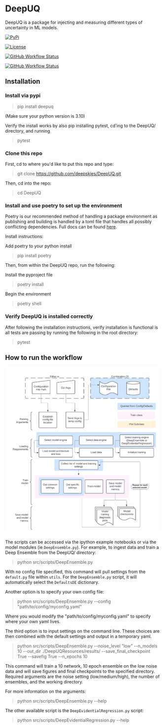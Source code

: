 # DeepUQ
DeepUQ is a package for injecting and measuring different types of uncertainty in ML models.

[![PyPi](https://img.shields.io/badge/PyPi-0.1.0-blue)](https://pypi.org/project/deepuq/)

[![License](https://img.shields.io/badge/License-MIT-lightgrey)](https://opensource.org/licenses/MIT)

[![GitHub Workflow Status](https://img.shields.io/github/workflow/status/beckynevin/deepuq/build-repo)](https://github.com/beckynevin/deepuq/actions)

[![GitHub Workflow Status](https://img.shields.io/github/workflow/status/beckynevin/deepuq/test-repo?label=test)](https://github.com/beckynevin/deepuq/actions)


## Installation

### Install via pypi
> pip install deepuq

(Make sure your python version is 3.10)

Verify the install works by also pip installing pytest, cd'ing to the DeepUQ/ directory, and running
> pytest

### Clone this repo
First, cd to where you'd like to put this repo and type:
> git clone https://github.com/deepskies/DeepUQ.git

Then, cd into the repo:
> cd DeepUQ

### Install and use poetry to set up the environment
Poetry is our recommended method of handling a package environment as publishing and building is handled by a toml file that handles all possibly conflicting dependencies. 
Full docs can be found [here](https://python-poetry.org/docs/basic-usage/).

Install instructions: 

Add poetry to your python install 
> pip install poetry

Then, from within the DeepUQ repo, run the following:

Install the pyproject file
> poetry install 

Begin the environment
> poetry shell

### Verify DeepUQ is installed correctly

After following the installation instructions, verify installation is functional is all tests are passing by running the following in the root directory:
> pytest

## How to run the workflow
![Folder structure overview](images/DeepUQWorkflow_Maggie.png)

The scripts can be accessed via the ipython example notebooks or via the model modules (ie `DeepEnsemble.py`). For example, to ingest data and train a Deep Ensemble from the DeepUQ/ directory:

> python src/scripts/DeepEnsemble.py

With no config file specified, this command will pull settings from the `default.py` file within `utils`. For the `DeepEnsemble.py` script, it will automatically select the `DefaultsDE` dictionary.

Another option is to specify your own config file:

> python src/scripts/DeepEnsemble.py --config "path/to/config/myconfig.yaml"

Where you would modify the "path/to/config/myconfig.yaml" to specify where your own yaml lives.

The third option is to input settings on the command line. These choices are then combined with the default settings and output in a temporary yaml.

> python src/scripts/DeepEnsemble.py --noise_level "low" --n_models 10 --out_dir ./DeepUQResources/results/ --save_final_checkpoint True --savefig True --n_epochs 10

This command will train a 10 network, 10 epoch ensemble on the low noise data and will save figures and final checkpoints to the specified directory. Required arguments are the noise setting (low/medium/high), the number of ensembles, and the working directory.

For more information on the arguments:
> python src/scripts/DeepEnsemble.py --help

The other available script is the `DeepEvidentialRegression.py` script:
> python src/scripts/DeepEvidentialRegression.py --help



